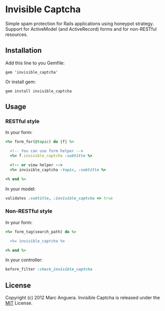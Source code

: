 # Invisible Captcha
Simple spam protection for Rails applications using honeypot strategy. Support for ActiveModel (and ActiveRecord) forms and for non-RESTful resources.

## Installation
Add this line to you Gemfile:

```
gem 'invisible_captcha'
```

Or install gem:

```
gem install invisible_captcha
```

## Usage

### RESTful style
In your form:

```ruby
<%= form_for(@topic) do |f| %>

  <!-- You can use form helper -->
  <%= f.invisible_captcha :subtitle %>

  <!-- or view helper -->
  <%= invisible_captcha :topic, :subtitle %>

<% end %>
```

In your model:

```ruby
validates :subtitle, :invisible_captcha => true
```

### Non-RESTful style
In your form:

```ruby
<%= form_tag(search_path) do %>

  <%= invisible_captcha %>

<% end %>
```

In your controller:

```ruby
before_filter :check_invisible_captcha
```

## License
Copyright (c) 2012 Marc Anguera. Invisible Captcha is released under the [MIT](http://opensource.org/licenses/MIT) License.
